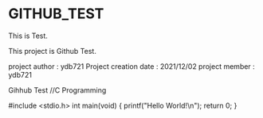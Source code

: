 # GITHUB_TEST
This is Test.

This project is Github Test.

project author : ydb721
Project creation date : 2021/12/02
project member : ydb721

Gihhub Test
//C Programming

#include <stdio.h>
int main(void) {
    printf("Hello World!\n");
    return 0;
}
